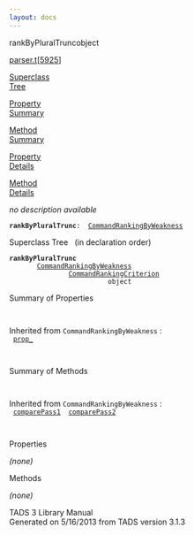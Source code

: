 ```yaml
---
layout: docs
---
```

<span class="title">rankByPluralTrunc</span><span class="type">object</span>

[parser.t](../file/parser.t.html)\[[5925](../source/parser.t.html#5925)\]

[Superclass  
Tree](#_SuperClassTree_)

[Property  
Summary](#_PropSummary_)

[Method  
Summary](#_MethodSummary_)

[Property  
Details](#_Properties_)

[Method  
Details](#_Methods_)

<div class="fdesc">

*no description available*

**`rankByPluralTrunc`**` :   `[`CommandRankingByWeakness`](../object/CommandRankingByWeakness.html)

</div>

<span id="_SuperClassTree_"></span>

<div class="mjhd">

<span class="hdln">Superclass Tree</span>   (in declaration order)

</div>

**`rankByPluralTrunc`**  
`         `[`CommandRankingByWeakness`](../object/CommandRankingByWeakness.html)  
`                 `[`CommandRankingCriterion`](../object/CommandRankingCriterion.html)  
`                         object`  
<span id="_PropSummary_"></span>

<div class="mjhd">

<span class="hdln">Summary of Properties</span>  

</div>

` `

Inherited from `CommandRankingByWeakness` :  
` `[`prop_`](../object/CommandRankingByWeakness.html#prop_)`  `

` `

<span id="_MethodSummary_"></span>

<div class="mjhd">

<span class="hdln">Summary of Methods</span>  

</div>

` `

Inherited from `CommandRankingByWeakness` :  
` `[`comparePass1`](../object/CommandRankingByWeakness.html#comparePass1)`  `[`comparePass2`](../object/CommandRankingByWeakness.html#comparePass2)`  `

` `

<span id="_Properties_"></span>

<div class="mjhd">

<span class="hdln">Properties</span>  

</div>

*(none)* <span id="_Methods_"></span>

<div class="mjhd">

<span class="hdln">Methods</span>  

</div>

*(none)*

<div class="ftr">

TADS 3 Library Manual  
Generated on 5/16/2013 from TADS version 3.1.3

</div>
